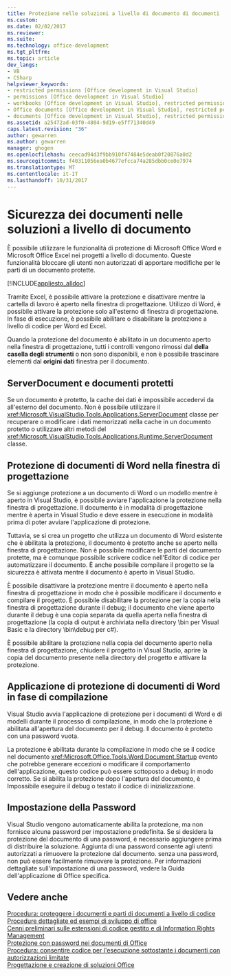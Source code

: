```yaml
---
title: Protezione nelle soluzioni a livello di documento di documenti | Documenti Microsoft
ms.custom: 
ms.date: 02/02/2017
ms.reviewer: 
ms.suite: 
ms.technology: office-development
ms.tgt_pltfrm: 
ms.topic: article
dev_langs:
- VB
- CSharp
helpviewer_keywords:
- restricted permissions [Office development in Visual Studio]
- permissions [Office development in Visual Studio]
- workbooks [Office development in Visual Studio], restricted permissions
- Office documents [Office development in Visual Studio], restricted permissions
- documents [Office development in Visual Studio], restricted permissions
ms.assetid: a25472ad-03f0-4804-9d19-e5ff71340d49
caps.latest.revision: "36"
author: gewarren
ms.author: gewarren
manager: ghogen
ms.openlocfilehash: ceecad94d3f9bb910f47484e5deab0f20876a0d2
ms.sourcegitcommit: f40311056ea0b4677efcca74a285dbb0ce0e7974
ms.translationtype: MT
ms.contentlocale: it-IT
ms.lasthandoff: 10/31/2017
---
```

# <a name="document-protection-in-document-level-solutions"></a>Sicurezza dei documenti nelle soluzioni a livello di documento
  È possibile utilizzare le funzionalità di protezione di Microsoft Office Word e Microsoft Office Excel nei progetti a livello di documento. Queste funzionalità bloccare gli utenti non autorizzati di apportare modifiche per le parti di un documento protette.  
  
 [!INCLUDE[appliesto_alldoc](../vsto/includes/appliesto-alldoc-md.md)]  
  
 Tramite Excel, è possibile attivare la protezione e disattivare mentre la cartella di lavoro è aperto nella finestra di progettazione. Utilizzo di Word, è possibile attivare la protezione solo all'esterno di finestra di progettazione. In fase di esecuzione, è possibile abilitare o disabilitare la protezione a livello di codice per Word ed Excel.  
  
 Quando la protezione del documento è abilitato in un documento aperto nella finestra di progettazione, tutti i controlli vengono rimossi dal **della casella degli strumenti** o non sono disponibili, e non è possibile trascinare elementi dal **origini dati** finestra per il documento.  
  
## <a name="serverdocument-and-protected-documents"></a>ServerDocument e documenti protetti  
 Se un documento è protetto, la cache dei dati è impossibile accedervi da all'esterno del documento. Non è possibile utilizzare il <xref:Microsoft.VisualStudio.Tools.Applications.ServerDocument> classe per recuperare o modificare i dati memorizzati nella cache in un documento protetto o utilizzare altri metodi del <xref:Microsoft.VisualStudio.Tools.Applications.Runtime.ServerDocument> classe.  
  
## <a name="word-document-protection-in-the-designer"></a>Protezione di documenti di Word nella finestra di progettazione  
 Se si aggiunge protezione a un documento di Word o un modello mentre è aperto in Visual Studio, è possibile avviare l'applicazione la protezione nella finestra di progettazione. Il documento è in modalità di progettazione mentre è aperta in Visual Studio e deve essere in esecuzione in modalità prima di poter avviare l'applicazione di protezione.  
  
 Tuttavia, se si crea un progetto che utilizza un documento di Word esistente che è abilitata la protezione, il documento è protetto anche se aperto nella finestra di progettazione. Non è possibile modificare le parti del documento protette, ma è comunque possibile scrivere codice nell'Editor di codice per automatizzare il documento. È anche possibile compilare il progetto se la sicurezza è attivata mentre il documento è aperto in Visual Studio.  
  
 È possibile disattivare la protezione mentre il documento è aperto nella finestra di progettazione in modo che è possibile modificare il documento e compilare il progetto. È possibile disabilitare la protezione per la copia nella finestra di progettazione durante il debug; il documento che viene aperto durante il debug è una copia separata da quella aperta nella finestra di progettazione (la copia di output è archiviata nella directory \bin per Visual Basic e la directory \bin\debug per c#).  
  
 È possibile abilitare la protezione nella copia del documento aperto nella finestra di progettazione, chiudere il progetto in Visual Studio, aprire la copia del documento presente nella directory del progetto e attivare la protezione.  
  
## <a name="enforcing-word-document-protection-on-build"></a>Applicazione di protezione di documenti di Word in fase di compilazione  
 Visual Studio avvia l'applicazione di protezione per i documenti di Word e di modelli durante il processo di compilazione, in modo che la protezione è abilitata all'apertura del documento per il debug. Il documento è protetto con una password vuota.  
  
 La protezione è abilitata durante la compilazione in modo che se il codice nel documento <xref:Microsoft.Office.Tools.Word.Document.Startup> evento che potrebbe generare eccezioni o modificare il comportamento dell'applicazione, questo codice può essere sottoposto a debug in modo corretto. Se si abilita la protezione dopo l'apertura del documento, è Impossibile eseguire il debug o testato il codice di inizializzazione.  
  
## <a name="setting-the-password"></a>Impostazione della Password  
 Visual Studio vengono automaticamente abilita la protezione, ma non fornisce alcuna password per impostazione predefinita. Se si desidera la protezione del documento di una password, è necessario aggiungere prima di distribuire la soluzione. Aggiunta di una password consente agli utenti autorizzati a rimuovere la protezione dal documento. senza una password, non può essere facilmente rimuovere la protezione. Per informazioni dettagliate sull'impostazione di una password, vedere la Guida dell'applicazione di Office specifica.  
  
## <a name="see-also"></a>Vedere anche  
 [Procedura: proteggere i documenti e parti di documenti a livello di codice](../vsto/how-to-programmatically-protect-documents-and-parts-of-documents.md)   
 [Procedure dettagliate ed esempi di sviluppo di office](../vsto/office-development-samples-and-walkthroughs.md)   
 [Cenni preliminari sulle estensioni di codice gestito e di Information Rights Management](../vsto/information-rights-management-and-managed-code-extensions-overview.md)   
 [Protezione con password nei documenti di Office](../vsto/password-protection-on-office-documents.md)   
 [Procedura: consentire codice per l'esecuzione sottostante i documenti con autorizzazioni limitate](../vsto/how-to-permit-code-to-run-behind-documents-with-restricted-permissions.md)   
 [Progettazione e creazione di soluzioni Office](../vsto/designing-and-creating-office-solutions.md)  
  
  